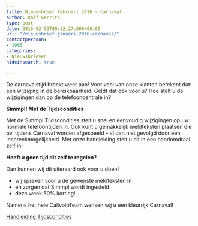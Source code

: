 ```yaml
---
title: Nieuwsbrief februari 2016 – Carnaval
author: Ralf Gerrits
type: post
date: 2016-02-03T09:32:27.000+00:00
url: "/nieuwsbrief-januari-2016-carnaval/"
contactpersoon:
- 1995
categories:
- Nieuwsbrieven
hideinsearch: true

---
```

De carnavalstijd breekt weer aan! Voor veel van onze klanten betekent dat: een wijziging in de bereikbaarheid. Geldt dat ook voor u? Hoe stelt u de wijzigingen dan op de telefooncentrale in?

<!--more-->



**Simmpl! Met de Tijdscondities**

Met de Simmpl Tijdscondities stelt u snel en eenvoudig wijzigingen op uw normale telefoontijden in. Ook kunt u gemakkelijk meldteksten plaatsen die bv. tijdens Carnaval worden afgespeeld &#8211; al dan niet gevolgd door een inspreekmogelijkheid. Met onze handleiding stelt u dit in een handomdraai zelf in!

**Heeft u geen tijd dit zelf te regelen?**

Dan kunnen wij dit uiteraard ook voor u doen!

* wij spreken voor u de gewenste meldteksten in
* en zorgen dat Simmpl wordt ingesteld
* deze week 50% korting!

Namens het hele CallvoipTeam wensen wij u een kleurrijk Carnaval!

<a class="button" href="https://www.simmpl.nl/downloads/Simmpl_handleiding_tijdscondities.pdf" target="_blank">Handleiding Tijdscondities</a>